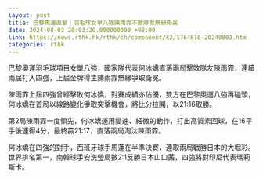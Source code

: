 ```yaml
---
layout: post
title: 巴黎奧運直擊｜羽毛球女單八強陳雨霏不敵隊友無緣衛冕
date: 2024-08-03 20:03:20.000000000 +08:00
link: https://news.rthk.hk/rthk/ch/component/k2/1764610-20240803.htm
categories: rthk
---
```


巴黎奧運羽毛球項目女單八強，國家隊代表何冰嬌直落兩局擊敗隊友陳雨霏，連續兩屆打入四強，上屆金牌得主陳雨霏無緣爭取衛冕。

陳雨霏上屆四強曾經擊敗何冰嬌，對賽成績亦佔優，雙方在巴黎奧運八強再碰頭，何冰嬌在首局以線路變化爭取突擊機會，將比分拉開，以21:16取勝。

第2局陳雨霏一度領先，何冰嬌運用變速、細微的動作，打出高質素回球，在16平手後連得4分，最終贏21:17，直落兩局淘汰陳雨霏。

何冰嬌在四強的對手，西班牙球手馬蓮在半準決賽，連取兩局戰勝日本的大堀彩。世界排名第一，南韓球手安洗瑩局數2:1反勝日本山口茜，四強將對印尼代表瑪莉斯卡。
